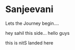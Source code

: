 # Sanjeevani
Lets the Journey begin....

hey sahil this side... hello guys

this is nitS landed here
